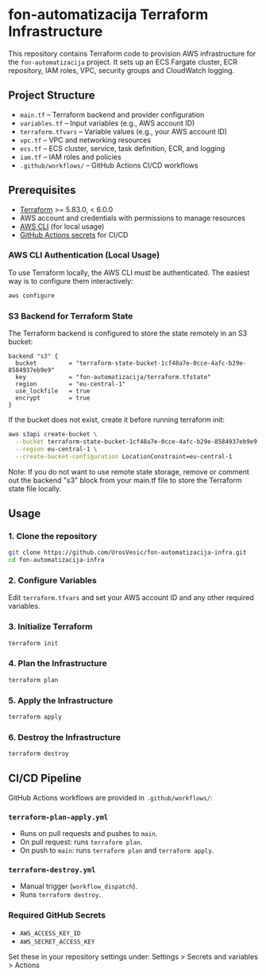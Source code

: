 # fon-automatizacija Terraform Infrastructure

This repository contains Terraform code to provision AWS infrastructure for the `fon-automatizacija` project.
It sets up an ECS Fargate cluster, ECR repository, IAM roles, VPC, security groups and CloudWatch logging.

## Project Structure

- `main.tf` – Terraform backend and provider configuration
- `variables.tf` – Input variables (e.g., AWS account ID)
- `terraform.tfvars` – Variable values (e.g., your AWS account ID)
- `vpc.tf` – VPC and networking resources
- `ecs.tf` – ECS cluster, service, task definition, ECR, and logging
- `iam.tf` – IAM roles and policies
- `.github/workflows/` – GitHub Actions CI/CD workflows

## Prerequisites

- [Terraform](https://www.terraform.io/downloads.html) >= 5.83.0, < 6.0.0
- AWS account and credentials with permissions to manage resources
- [AWS CLI](https://aws.amazon.com/cli/) (for local usage)
- [GitHub Actions secrets](https://docs.github.com/en/actions/security-guides/encrypted-secrets) for CI/CD

### AWS CLI Authentication (Local Usage)

To use Terraform locally, the AWS CLI must be authenticated. The easiest way is to configure them interactively:

```sh
aws configure
```

### S3 Backend for Terraform State
The Terraform backend is configured to store the state remotely in an S3 bucket:
```hcl
backend "s3" {
  bucket         = "terraform-state-bucket-1cf48a7e-0cce-4afc-b29e-8584937eb9e9"
  key            = "fon-automatizacija/terraform.tfstate"
  region         = "eu-central-1"
  use_lockfile   = true
  encrypt        = true
}
```

If the bucket does not exist, create it before running terraform init:
```sh
aws s3api create-bucket \
  --bucket terraform-state-bucket-1cf48a7e-0cce-4afc-b29e-8584937eb9e9 \
  --region eu-central-1 \
  --create-bucket-configuration LocationConstraint=eu-central-1
```

Note: If you do not want to use remote state storage, remove or comment out the backend "s3" block from your main.tf file to store the Terraform state file locally.

## Usage

### 1. Clone the repository

```sh
git clone https://github.com/UrosVesic/fon-automatizacija-infra.git
cd fon-automatizacija-infra
```

### 2. Configure Variables
Edit `terraform.tfvars` and set your AWS account ID and any other required variables.

### 3. Initialize Terraform
```sh
terraform init
```

### 4. Plan the Infrastructure
```sh
terraform plan
```

### 5. Apply the Infrastructure
```sh
terraform apply
```

### 6. Destroy the Infrastructure
```sh
terraform destroy
```

## CI/CD Pipeline

GitHub Actions workflows are provided in `.github/workflows/`:

### `terraform-plan-apply.yml`

- Runs on pull requests and pushes to `main`.
- On pull request: runs `terraform plan`.
- On push to `main`: runs `terraform plan` and `terraform apply`.

### `terraform-destroy.yml`

- Manual trigger (`workflow_dispatch`).
- Runs `terraform destroy`.

### Required GitHub Secrets

- `AWS_ACCESS_KEY_ID`
- `AWS_SECRET_ACCESS_KEY`

Set these in your repository settings under: Settings > Secrets and variables > Actions



